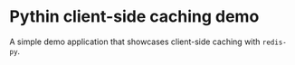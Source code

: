 # Pythin client-side caching demo

A simple demo application that showcases client-side caching with `redis-py`.

